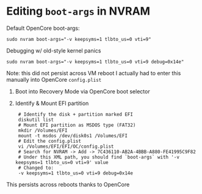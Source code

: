 # Editing `boot-args` in NVRAM
Default OpenCore boot-args:

    sudo nvram boot-args="-v keepsyms=1 tlbto_us=0 vti=9"

Debugging w/ old-style kernel panics

    sudo nvram boot-args="-v keepsyms=1 tlbto_us=0 vti=9 debug=0x14e"

Note: this did not persist across VM reboot
I actually had to enter this manually into OpenCore `config.plist`

1. Boot into Recovery Mode via OpenCore boot selector
2. Identify & Mount EFI partition

        # Identify the disk + partition marked EFI
        diskutil list
        # Mount EFI partition as MSDOS type (FAT32)
        mkdir /Volumes/EFI
        mount -t msdos /dev/disk0s1 /Volumes/EFI
        # Edit the config.plist
        vi /Volumes/EFI/EFI/OC/config.plist
        # Search for NVRAM -> Add -> 7C436110-AB2A-4BBB-A880-FE41995C9F82
        # Under this XML path, you should find `boot-args` with '-v keepsyms=1 tlbto_us=0 vti=9' value
        # Changed to:
        -v keepsyms=1 tlbto_us=0 vti=9 debug=0x14e

This persists across reboots thanks to OpenCore

